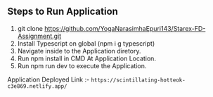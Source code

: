
## Steps to Run Application

1. git clone https://github.com/YogaNarasimhaEpuri143/Starex-FD-Assignment.git
2. Install Typescript on global (npm i g typescript)
3. Navigate inside to the Application diretory.
4. Run npm install in CMD At Application Location.
5. Run npm run dev to execute the Application.


Application Deployed Link :- `https://scintillating-hotteok-c3e869.netlify.app/`

